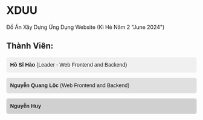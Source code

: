 # XDUU
Đồ Án Xây Dựng Ứng Dụng Website (Kì Hè Năm 2 "June 2024")

## Thành Viên:

<div style="font-family: Arial, sans-serif; line-height: 1.5;">

<p style="background-color: #f0f0f0; padding: 10px; border-radius: 5px;">
  <strong>Hồ Sĩ Hào</strong> (Leader - Web Frontend and Backend)
</p>

<p style="background-color: #e0e0e0; padding: 10px; border-radius: 5px;">
  <strong>Nguyễn Quang Lộc</strong> (Web Frontend and Backend)
</p>

<p style="background-color: #d0d0d0; padding: 10px; border-radius: 5px;">
  <strong>Nguyễn Huy</strong>
</p>

</div>
